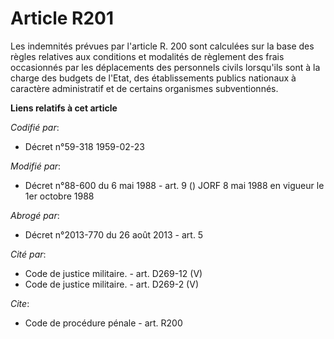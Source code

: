 # Article R201

Les indemnités prévues par l'article R. 200 sont calculées sur la base des règles relatives aux conditions et modalités de
règlement des frais occasionnés par les déplacements des personnels civils lorsqu'ils sont à la charge des budgets de l'Etat,
des établissements publics nationaux à caractère administratif et de certains organismes subventionnés.

**Liens relatifs à cet article**

_Codifié par_:

  - Décret n°59-318 1959-02-23

_Modifié par_:

  - Décret n°88-600 du 6 mai 1988 - art. 9 () JORF 8 mai 1988 en vigueur le 1er octobre 1988

_Abrogé par_:

  - Décret n°2013-770 du 26 août 2013 - art. 5

_Cité par_:

  - Code de justice militaire. - art. D269-12 (V)
  - Code de justice militaire. - art. D269-2 (V)

_Cite_:

  - Code de procédure pénale - art. R200
